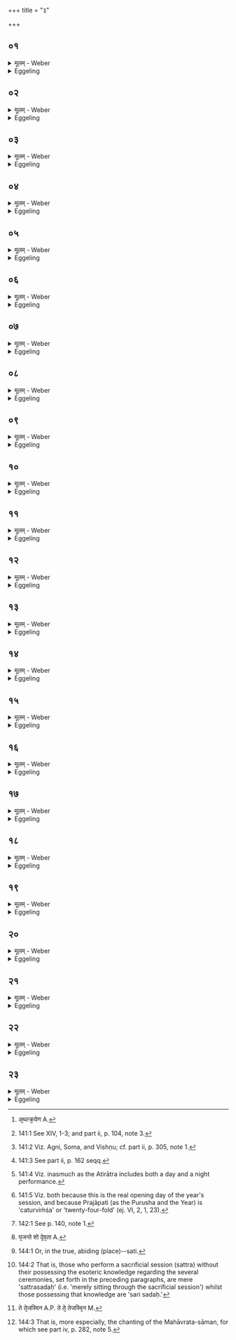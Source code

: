 +++
title = "३"

+++

##  ०१
<details><summary>मूलम् - Weber</summary>

यद्वै दी᳘क्षन्ते ॥  
अग्नावि᳘ष्णूऽएव᳘ देव᳘ते य᳘जन्तेऽग्नावि᳘ष्णू देव᳘ते भवन्त्यग्नावि᳘ष्ण्वोः सा᳘युज्यँ सलोक᳘तां जयन्ति ॥
</details>

<details><summary>Eggeling</summary>

1. Now, when they are initiated they indeed offer sacrifice to the deities Agni and Vishṇu: they become the deities Agni and Vishṇu, and attain to fellowship and co-existence with Agni and Vishṇu.
</details>

##  ०२
<details><summary>मूलम् - Weber</summary>

अ᳘थ य᳘त्प्रायणी᳘येन य᳘जन्ते ॥  
अ᳘दितिमेव᳘ देव᳘तां य᳘जन्ते᳘ऽदितिर्देव᳘ता भवन्त्य᳘दितेः सा᳘युज्यँ सलोक᳘तां जयन्ति ॥
</details>

<details><summary>Eggeling</summary>

2. And when they perform the opening sacrifice they indeed offer sacrifice to the deity Aditi: they become the deity Aditi, and attain to fellowship and co-existence with Aditi.
</details>

##  ०३
<details><summary>मूलम् - Weber</summary>

अ᳘थ य᳘त्क्रये᳘ण [^wbr_1] च᳘रन्ति ॥  
सो᳘ममेव᳘ देव᳘तां य᳘जन्ते सो᳘मो देव᳘ता भवन्ति सो᳘मस्य सा᳘युज्यँ सलोक᳘तां जयन्ति ॥

[^wbr_1]: अ᳘थत्क्र᳘येण A.
</details>

<details><summary>Eggeling</summary>

3. And when they proceed with the buying (of Soma-plants) they indeed offer sacrifice to the deity Soma: they become the deity Soma, and attain to fellowship and co-existence with Soma.
</details>

##  ०४
<details><summary>मूलम् - Weber</summary>

अ᳘थ य᳘दातिथ्ये᳘न य᳘जन्ते ॥  
वि᳘ष्णुमेव᳘ देव᳘तां य᳘जन्ते वि᳘ष्णुर्देव᳘ता भवन्ति वि᳘ष्णोः सा᳘युज्यँ सलोक᳘तां जयन्ति ॥
</details>

<details><summary>Eggeling</summary>

4. And when they perform the guest-offering they indeed offer sacrifice to the deity Vishṇu: they become the deity Vishṇu, and attain to fellowship and co-existence with Vishṇu.
</details>

##  ०५
<details><summary>मूलम् - Weber</summary>

अ᳘थ य᳘त्प्रव᳘र्ग्येण य᳘जन्ते ॥  
आदित्य᳘मेव᳘ देव᳘तां य᳘जन्तऽआदित्यो᳘ देव᳘ता भवन्त्यादित्य᳘स्य सा᳘युज्यँ सलोक᳘तां जयन्ति ॥
</details>

<details><summary>Eggeling</summary>

5. And when they perform the Pravargya-offering [^egg_430] they indeed offer sacrifice to the deity Āditya: they become the deity Āditya, and attain to fellowship and co-existence with Āditya (the sun).

[^egg_430]: 141:1 See XIV, 1-3; and part ii, p. 104, note 3.
</details>

##  ०६
<details><summary>मूलम् - Weber</summary>

अ᳘थ य᳘दुपस᳘द उपय᳘न्ति ॥  
एता᳘ एव᳘ देव᳘ता य᳘जन्ते या᳘ एता᳘ उपस᳘त्स्वेता᳘ देव᳘ता भवन्त्येता᳘सां देव᳘तानाँ सा᳘युज्यँ सलोक᳘तां जयन्ति ॥
</details>

<details><summary>Eggeling</summary>

6. And when they enter upon the Upasads they indeed offer sacrifice to those very deities [^egg_431] who (receive oblations) at the Upasads: they become those deities, and attain to fellowship and co-existence with those deities.

[^egg_431]: 141:2 Viz. Agni, Soma, and Vishṇu; cf. part ii, p. 305, note 1.
</details>

##  ०७
<details><summary>मूलम् - Weber</summary>

अ᳘थ य᳘दग्नीषोमी᳘येण पशु᳘ना य᳘जन्ते ॥  
अग्नीषो᳘मावेव᳘ देव᳘ते य᳘जन्तेऽग्नीषो᳘मौ देव᳘ते भवन्त्यग्नीषो᳘मयोः सा᳘युज्यँ सलोक᳘तां जयन्ति ॥
</details>

<details><summary>Eggeling</summary>

7. And when they perform the animal sacrifice to Agni and Soma [^egg_432] they indeed offer sacrifice to the deities Agni and Soma: they become the deities Agni and Soma, and attain to fellowship and co-existence with Agni and Soma.

[^egg_432]: 141:3 See part ii, p. 162 seqq.
</details>

##  ०८
<details><summary>मूलम् - Weber</summary>

अ᳘थ य᳘त्प्रायणी᳘यमतिरात्र᳘मुपय᳘न्ति ॥  
अहोरात्रे᳘ऽएव᳘ देव᳘ते य᳘जन्तेऽहोरात्रे᳘ देव᳘ते भवन्त्यहोरात्रयोः सा᳘युज्यँ सलोक᳘तां जयन्ति ॥
</details>

<details><summary>Eggeling</summary>

8. And when they perform the opening Atirātra (of the sacrificial session) they indeed offer sacrifice to those deities, the Day and Night [^egg_433]: they become those deities, the Day and Night, and attain to fellowship and co-existence with the Day and Night.

[^egg_433]: 141:4 Viz. inasmuch as the Atirātra includes both a day and a night performance.
</details>

##  ०९
<details><summary>मूलम् - Weber</summary>

अ᳘थ य᳘च्चतुर्विँशम᳘हरुपय᳘न्ति संवत्सर᳘मेव᳘ देव᳘तां य᳘जन्ते संवत्सरो᳘ देव᳘ता भवन्ति संवत्सर᳘स्य सा᳘युज्यँ सलोक᳘तां जयन्ति ॥
</details>

<details><summary>Eggeling</summary>

9. And when they enter upon the Caturviṁśa day they indeed offer sacrifice to that deity, the Year [^egg_434]: they become that deity, the Year, and attain to fellowship and co-existence with the Year.

[^egg_434]: 141:5 Viz. both because this is the real opening day of the year's session, and because Prajāpati (as the Purusha and the Year) is 'caturviṁśa' or 'twenty-four-fold' (ej. VI, 2, 1, 23).
</details>

##  १०
<details><summary>मूलम् - Weber</summary>

अ᳘थ य᳘दभिप्लवँ षडह᳘मुपय᳘न्ति ॥  
अर्धमासां᳘श्च मा᳘सांश्च देव᳘ता य᳘जन्तेऽर्धमासा᳘श्च मा᳘साश्च देव᳘ता भवन्त्यर्धमासा᳘नां च मा᳘सानां च सा᳘युज्यँ सलोक᳘तां जयन्ति ॥
</details>

<details><summary>Eggeling</summary>

10. And when they enter upon the Abhiplava-shaḍaha they indeed offer sacrifice to those deities, the Half-months and Months: they become those deities, the Half-months and Months, and attain to fellowship and co-existence with the Half-months and Months.
</details>

##  ११
<details><summary>मूलम् - Weber</summary>

अ᳘थ यत्पृ᳘ष्ठ्यँ षडह᳘मुपय᳘न्ति ॥  
ऋतू᳘नेव᳘ देव᳘ता य᳘जन्तऽऋत᳘वो देव᳘ता भवन्त्यृतूनाँ सा᳘युज्यँ सलोक᳘तां जयन्ति ॥
</details>

<details><summary>Eggeling</summary>

11. And when they enter upon the Pr̥shṭḥya-shaḍaha they indeed offer sacrifice to those deities, the Seasons: they become those deities, the Seasons, and attain to fellowship and co-existence with the Seasons.
</details>

##  १२
<details><summary>मूलम् - Weber</summary>

अ᳘थ य᳘दभिजि᳘तमुपय᳘न्ति ॥  
अग्नि᳘मेव᳘ देव᳘तां य᳘जन्तेऽग्निर्देव᳘ता भवन्त्यग्नेः सा᳘युज्यँ सलोक᳘तां जयन्ति ॥
</details>

<details><summary>Eggeling</summary>

12. And when they enter upon the Abhijit (day) they indeed offer sacrifice to the deity Agni: they become the deity Agni, and attain to fellowship and co-existence with Agni.
</details>

##  १३
<details><summary>मूलम् - Weber</summary>

अ᳘थ यत्स्व᳘रसाम्न उपय᳘न्ति ॥  
अप᳘ एव᳘ देव᳘तां य᳘जन्तऽआपो देव᳘ता भवन्त्यपाँ सा᳘युज्यँ सलोक᳘तां जयन्ति ॥
</details>

<details><summary>Eggeling</summary>

13. And when they enter upon the Svarasāman (days) they indeed offer sacrifice to that deity, the Waters: they become that deity, the Waters, and attain to fellowship and co-existence with the Waters.
</details>

##  १४
<details><summary>मूलम् - Weber</summary>

अ᳘थ य᳘द्विषुव᳘न्तम्पय᳘न्ति ॥  
आदित्य᳘मेव᳘ देव᳘तां य᳘जन्तऽआदित्यो᳘ देव᳘ता भवन्त्यादित्य᳘स्य सा᳘युज्यँ सलोक᳘तां जयन्त्युक्ताः स्व᳘रसामानः ॥
</details>

<details><summary>Eggeling</summary>

14. And when they enter upon the Vishuvat (day) they indeed offer sacrifice to the deity Āditya they become the deity Āditya, and attain to fellowship and co-existence with Āditya. The Svarasāmans have been told.
</details>

##  १५
<details><summary>मूलम् - Weber</summary>

अ᳘थ य᳘द्विश्वजि᳘तमुपय᳟न्ति ॥  
इ᳘न्द्रमेव᳘ देव᳘तां य᳘जन्तऽइ᳘न्द्रो देव᳘ता भवन्ती᳘न्द्रस्य सा᳘युज्यँ सलोक᳘तां जयन्त्युक्तौ᳘ पृष्ठ्याभिप्लवौ᳟ ॥
</details>

<details><summary>Eggeling</summary>

15. And when they enter upon the Viśvajit (day) they indeed offer sacrifice to the deity Indra: they become the deity Indra, and attain to fellowship and co-existence with Indra. The Pr̥shṭḥya and Abhiplava (shaḍahas) have been told.
</details>

##  १६
<details><summary>मूलम् - Weber</summary>

अ᳘थ य᳘द्गोऽआयु᳘षी उपय᳘न्ति ॥  
मित्राव᳘रुणावेव᳘ देव᳘ते य᳘जन्ते मित्राव᳘रुणौ देव᳘ते भवन्ति मित्राव᳘रुणयोः सा᳘युज्यँ सलोक᳘तां जयन्ति ॥
</details>

<details><summary>Eggeling</summary>

16. And when they enter upon (the performance of) the Go and Āyus (stoma) [^egg_435] they indeed offer sacrifice to the deities Mitra and Varuṇa: they

[^egg_435]: 142:1 See p. 140, note 1.

become the deities Mitra and Varuṇa, and attain to fellowship and co-existence with Mitra and Varuṇa.
</details>

##  १७
<details><summary>मूलम् - Weber</summary>

अ᳘थ य᳘द्दशरात्र᳘मुपय᳘न्ति ॥  
वि᳘श्वानेव᳘ देवा᳘न्देव᳘तां य᳘जन्ते वि᳘श्वे देवा᳘ देव᳘ता भवन्ति वि᳘श्वेषां देवा᳘नाँ सा᳘युज्यँ सलोक᳘तां जयन्ति ॥
</details>

<details><summary>Eggeling</summary>

17. And when they enter upon the Daśarātra they indeed offer sacrifice to that deity the Viśve Devāḥ: they become that deity, the Viśve Devāḥ, and attain to fellowship and co-existence with the Viśve Devāḥ.
</details>

##  १८
<details><summary>मूलम् - Weber</summary>

अ᳘थ य᳘द्दा᳘शरात्रिकं पृ᳘ष्ठ्यँ षडह᳘मुपय᳘न्ति ॥  
दि᳘श एव᳘ देव᳘ता य᳘जन्ते दि᳘शो देव᳘ता [^wbr_2] भवन्ति दिशाँ सा᳘युज्यँ सलोक᳘तां जयन्ति ॥

[^wbr_2]: य᳘जन्ते शो दे᳘व᳘ता A.
</details>

<details><summary>Eggeling</summary>

18. And when they enter upon the Pr̥shṭḥya-shaḍaha of the Daśarātra they indeed offer sacrifice to those deities, the Regions: they become those deities, the Regions, and attain to fellowship and co-existence with the Regions.
</details>

##  १९
<details><summary>मूलम् - Weber</summary>

अ᳘थ य᳘च्छन्दोमा᳘नुपय᳘न्ति ॥  
इमा᳘नेव᳘ लोका᳘न्देव᳘ता य᳘जन्तऽइमे᳘ लोका᳘ देव᳘ता भवन्त्येषां᳘ लोका᳘नाँ सा᳘युज्यँ सलोक᳘तां जयन्ति ॥
</details>

<details><summary>Eggeling</summary>

19. And when they enter upon the Cḥandomas they indeed offer sacrifice to those deities, these Worlds: they become those deities, these Worlds, and attain to fellowship and co-existence with these Worlds.
</details>

##  २०
<details><summary>मूलम् - Weber</summary>

अ᳘थ य᳘द्दशममहरुपय᳘न्ति ॥  
संवत्सर᳘मेव᳘ देव᳘तां य᳘जन्ते संवत्सरो᳘ देव᳘ता भवन्ति संवत्सर᳘स्य सा᳘युज्यँ सलोक᳘तां जयन्ति ॥
</details>

<details><summary>Eggeling</summary>

20. And when they enter upon the tenth day (of the Daśarātra) they indeed offer sacrifice to that deity, the Year: they become that deity, the Year, and attain to fellowship and co-existence with the Year.
</details>

##  २१
<details><summary>मूलम् - Weber</summary>

अ᳘थ य᳘न्महाव्रत᳘मुपय᳘न्ति ॥  
प्रजा᳘पतिमेव᳘ देव᳘तां य᳘जन्ते प्रजा᳘पतिर्देव᳘ता भवन्ति प्रजा᳘पतेः सा᳘युज्यँ सलोक᳘तां जयन्ति ॥
</details>

<details><summary>Eggeling</summary>

21. And when they enter upon the Mahāvrata they indeed offer sacrifice to the deity Prajāpati: they become the deity Prajāpati, and attain to fellowship and co-existence with Prajāpati.
</details>

##  २२
<details><summary>मूलम् - Weber</summary>

अ᳘थ य᳘दुदयनी᳘यमतिरात्र᳘मुपय᳘न्ति ॥  
संवत्सर᳘मेव त᳘दाप्त्वा᳘ स्वर्गे᳘ लोके प्र᳘तितिष्ठन्ति तान्य᳘दि पृछे᳘युः का᳘मद्य᳘ देव᳘तां य᳘जध्वे का᳘ देव᳘ता स्थ क᳘स्यां देव᳘तायां वसथेत्य᳘त एॗवैकतमां᳘ ब्रूयुर्य᳘स्यै तु᳘ ने᳘दिष्ठँ स्यु᳘रेते᳘ ह वै᳘ सति स᳘द एते हि᳘ सती᳘षु देव᳘तासु सी᳘दन्तो य᳘न्ति सत्त्रस᳘दो हैवे᳘तरे स यो᳘ हैवं᳘ विदु᳘षां दीक्षिता᳘नां पा᳘पकँ सत्त्रे᳘ कीर्त᳘येदेते᳘भ्यस्त्वा देव᳘ताभ्य आ᳘वृश्चाम इ᳘त्येनं ब्रूयुः स पा᳘पीयान्भवति श्रे᳘याँस आत्म᳘ना ॥
</details>

<details><summary>Eggeling</summary>

22. And when they enter upon the concluding Atirātra (of the sacrificial session), then, indeed, having gained the Year, they establish themselves in the world of heaven. And were any one to ask them, 'To what deity are ye offering sacrifice this day? what deity are ye? with what deity do ye dwell?' let them name of those (deities) the one to whom they may be nearest (in the performance of the Sattra). And,

verily, such (sacrificers) are seated (sad) in the good [^egg_436] (place), for they are for ever seated among the good deities; and the others are mere partakers in the sacrificial session [^egg_437]; and if any one were, during a sacrificial session, to speak evil of such initiates as know this, let them say to him, 'We cut thee off from those deities;' and he becomes the worse, and they themselves become the better for it.

[^egg_436]: 144:1 Or, in the true, abiding (place)--sati.

[^egg_437]: 144:2 That is, those who perform a sacrificial session (sattra) without their possessing the esoteric knowledge regarding the several ceremonies, set forth in the preceding paragraphs, are mere 'sattrasadaḥ' (i.e. 'merely sitting through the sacrificial session') whilst those possessing that knowledge are 'sari sadaḥ.'
</details>

##  २३
<details><summary>मूलम् - Weber</summary>

स᳘ एष᳘ संवत्सरस्त्रि᳘महाव्रतः ॥  
चतुर्विँशे᳘ महाव्रतं᳘ विषुव᳘ति महाव्रतं᳘ महाव्रत᳘ऽएव᳘ महाव्रतं तँ᳘ ह स्मैतं पू᳘र्वऽउ᳘पयन्ति त्रि᳘महाव्रतं ते᳘ तेजस्वि᳘न [^wbr_3] आसुः सत्यवादि᳘नः सँ᳘शितव्रता अ᳘थ य᳘ऽउ हैनम᳘प्येत᳘र्हि त᳘थोपेयुर्य᳘थामपात्र᳘मुदकऽआ᳘सिक्ते विम्रित्ये᳘देवँ᳘ हैव ते वि᳘म्रित्येयुरुपर्यु᳘पयन्ति त᳘देषाँ सत्ये᳘न श्र᳘मेण त᳘पसा श्रद्ध᳘या यज्ञेना᳘हुतिभिर᳘वरुद्धं भवति ॥ ब्राह्मणम् ॥३॥

[^wbr_3]: ते ते᳘जस्विन A.P. ते ते᳘ तेजस्वि᳘न M.
</details>
<details><summary>Eggeling</summary>

23. That same year contains three great rites (mahāvrata):--the great rite on the Caturviṁśa day, the great rite on the Vishuvat day, and the great rite [^egg_438] on the Mahāvrata day itself. Now, those of old used, indeed, to enter upon (perform) that (year's session) with three great rites, and they became glorious, truth-speaking, and faithful to their vow; but if nowadays any (sattrins) were to perform it on this wise, they assuredly would crumble away even as a jar of unbaked clay would crumble away if water were poured into it. They (who do so) perform too much: that (object) of theirs is gained by truth, by toil, by fervid devotion, by faith, by sacrifice, and by oblations.

[^egg_438]: 144:3 That is, more especially, the chanting of the Mahāvrata-sāman, for which see part iv, p. 282, note 5.
</details>


